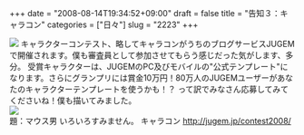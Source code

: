 +++
date = "2008-08-14T19:34:52+09:00"
draft = false
title = "告知３：キャラコン"
categories = ["日々"]
slug = "2223"
+++

<img src="http://glover.jp/2008/08/08/contest2008_490_145.gif">
キャラクターコンテスト、略してキャラコンがうちのブログサービスJUGEMで開催されます。僕も審査員として参加させてもらう感じだった気がします、多分。
受賞キャラクターは、JUGEMのPC及びモバイルの"公式テンプレート"になります。さらにグランプリには賞金10万円！80万人のJUGEMユーザーがあなたのキャラクターテンプレートを使うかも！？
って訳でみなさん応募してみてくださいね！僕も描いてみました。
<div id="mm1218738367"><img id="mmimg1218738367" src="http://www.magicalmaker.com/u30/154131/mmimg/1218738367.jpg"/><script language="JavaScript" src="http://www.magicalmaker.com/js/mm.js.php?upwh=154131-1218738367-179-239"></script></div>
題：マウス男
いろいろすみません。
キャラコン
<a href="http://jugem.jp/contest2008/" target="_blank">http://jugem.jp/contest2008/</a>
